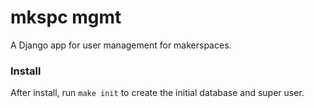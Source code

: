 # mkspc mgmt

A Django app for user management for makerspaces.


### Install

After install, run `make init` to create the initial database and super user.
